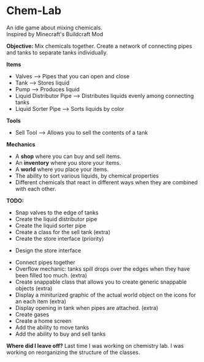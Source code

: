 # Chem-Lab


An idle game about mixing chemicals. <br>
Inspired by Minecraft's Buildcraft Mod

<strong>Objective:</strong>
Mix chemicals together. Create a network of connecting pipes and tanks to separate tanks individually.

<strong> Items </strong>
- Valves                  --> Pipes that you can open and close
- Tank                    --> Stores liquid
- Pump                    --> Produces liquid
- Liquid Distributor Pipe --> Distributes liquids evenly among connecting tanks
- Liquid Sorter Pipe      --> Sorts liquids by color


<strong> Tools </strong>
- Sell Tool               --> Allows you to sell the contents of a tank


<strong> Mechanics </strong>
- A <b>shop</b> where you can buy and sell items.
- An <b>inventory</b> where you store your items.
- A <b>world</b> where you place your items.
- The ability to sort various liquids, by chemical properties
- Different chemicals that react in different ways when they are combined with each other.


<strong> TODO:</strong>
- Snap valves to the edge of tanks
- Create the liquid distributor pipe
- Create the liquid sorter pipe 
- Create a class for the sell tank (extra)
- Create the store interface (priority)
* Design the store interface
- Connect pipes together
- Overflow mechanic: tanks spill drops over the edges
  when they have been filled too much. (extra)
- Create snappable class that allows you to create generic snappable objects (extra)
- Display a miniturized graphic of the actual world object on the icons
  for an each item (extra)
- Display opening in tank when pipes are attached. (extra)
- Create gases
- Create a home screen 
- Add the ability to move tanks
- Add the ability to buy and sell tanks



<strong>Where did I leave off?</strong>
Last time I was working on chemistry lab. I was working on reorganizing the structure of the classes.
